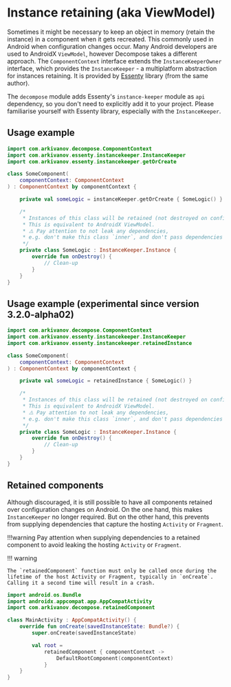 # Instance retaining (aka ViewModel)

Sometimes it might be necessary to keep an object in memory (retain the instance) in a component when it gets recreated. This commonly used in Android when configuration changes occur. Many Android developers are used to AndroidX `ViewModel`, however Decompose takes a different approach. The `ComponentContext` interface extends the `InstanceKeeperOwner` interface, which provides the `InstanceKeeper` - a multiplatform abstraction for instances retaining. It is provided by [Essenty](https://github.com/arkivanov/Essenty) library (from the same author).

The `decompose` module adds Essenty's `instance-keeper` module as `api` dependency, so you don't need to explicitly add it to your project. Please familiarise yourself with Essenty library, especially with the `InstanceKeeper`.

## Usage example

```kotlin
import com.arkivanov.decompose.ComponentContext
import com.arkivanov.essenty.instancekeeper.InstanceKeeper
import com.arkivanov.essenty.instancekeeper.getOrCreate

class SomeComponent(
    componentContext: ComponentContext
) : ComponentContext by componentContext {

    private val someLogic = instanceKeeper.getOrCreate { SomeLogic() }

    /*
     * Instances of this class will be retained (not destroyed on configuration changes).
     * This is equivalent to AndroidX ViewModel.
     * ⚠️ Pay attention to not leak any dependencies, 
     * e.g. don't make this class `inner`, and don't pass dependencies like Activity Context into it.
     */
    private class SomeLogic : InstanceKeeper.Instance {
        override fun onDestroy() {
            // Clean-up
        }
    }
}
```

## Usage example (experimental since version 3.2.0-alpha02)

```kotlin
import com.arkivanov.decompose.ComponentContext
import com.arkivanov.essenty.instancekeeper.InstanceKeeper
import com.arkivanov.essenty.instancekeeper.retainedInstance

class SomeComponent(
    componentContext: ComponentContext
) : ComponentContext by componentContext {

    private val someLogic = retainedInstance { SomeLogic() }

    /*
     * Instances of this class will be retained (not destroyed on configuration changes).
     * This is equivalent to AndroidX ViewModel.
     * ⚠️ Pay attention to not leak any dependencies,
     * e.g. don't make this class `inner`, and don't pass dependencies like Activity Context into it.
     */
    private class SomeLogic : InstanceKeeper.Instance {
        override fun onDestroy() {
            // Clean-up
        }
    }
}
```

## Retained components

Although discouraged, it is still possible to have all components retained over configuration changes on Android. On the one hand, this makes `InstanceKeeper` no longer required. But on the other hand, this prevents from supplying dependencies that capture the hosting `Activity` or `Fragment`.

!!!warning
    Pay attention when supplying dependencies to a retained component to avoid leaking the hosting `Activity` or `Fragment`.

!!! warning

    The `retainedComponent` function must only be called once during the lifetime of the host Activity or Fragment, typically in `onCreate`. Calling it a second time will result in a crash.

```kotlin
import android.os.Bundle
import androidx.appcompat.app.AppCompatActivity
import com.arkivanov.decompose.retainedComponent

class MainActivity : AppCompatActivity() {
    override fun onCreate(savedInstanceState: Bundle?) {
        super.onCreate(savedInstanceState)

        val root =
            retainedComponent { componentContext ->
                DefaultRootComponent(componentContext)
            }
    }
}
```
